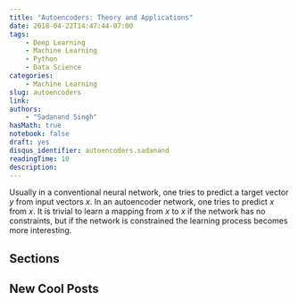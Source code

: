 ```yaml
---
title: "Autoencoders: Theory and Applications"
date: 2018-04-22T14:47:44-07:00
tags:
    - Deep Learning
    - Machine Learning
    - Python
    - Data Science
categories:
    - Machine Learning
slug: autoencoders
link:
authors:
    - "Sadanand Singh"
hasMath: true
notebook: false
draft: yes
disqus_identifier: autoencoders.sadanand
readingTime: 10
description:
---
```


Usually in a conventional neural network, one tries to predict a target vector
$y$ from input vectors $x$. In an autoencoder network, one tries to predict $x$
from $x$. It is trivial to learn a mapping from $x$ to $x$ if the network has no
constraints, but if the network is constrained the learning process becomes more
interesting.


<!--more-->

<!--TOC-->

## Sections

## New Cool Posts
